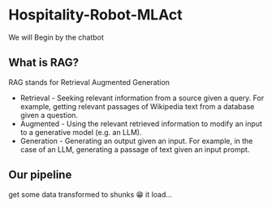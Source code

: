 # Hospitality-Robot-MLAct
We will Begin by the chatbot 
## What is RAG?
RAG stands for Retrieval Augmented Generation
* Retrieval - Seeking relevant information from a source given a query. For example, getting relevant passages of Wikipedia text from a database given a question.
* Augmented - Using the relevant retrieved information to modify an input to a generative model (e.g. an LLM).
* Generation - Generating an output given an input. For example, in the case of an LLM, generating a passage of text given an input prompt.
## Our pipeline 
get some data transformed to shunks 😁
it load...
